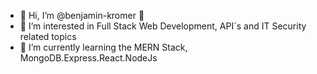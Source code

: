 - 👋 Hi, I’m @benjamin-kromer 🦄
- 👀 I’m interested in Full Stack Web Development, API´s and IT Security related topics
- 🌱 I’m currently learning the MERN Stack, MongoDB.Express.React.NodeJs
